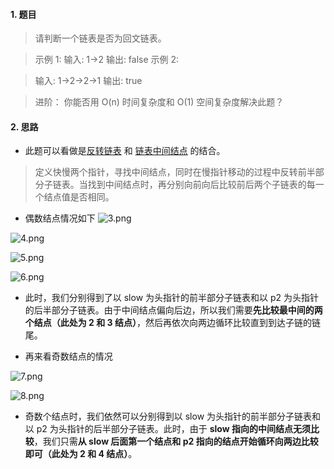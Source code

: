 #### 1. 题目
>请判断一个链表是否为回文链表。

>示例 1:
输入: 1->2
输出: false
示例 2:

>输入: 1->2->2->1
输出: true

>进阶：
你能否用 O(n) 时间复杂度和 O(1) 空间复杂度解决此题？

#### 2. 思路

- 此题可以看做是[反转链表](https://www.jianshu.com/p/f7534f8d7bf2) 和 [链表中间结点](https://www.jianshu.com/p/089da5a1c702) 的结合。

> 定义快慢两个指针，寻找中间结点，同时在慢指针移动的过程中反转前半部分子链表。当找到中间结点时，再分别向前向后比较前后两个子链表的每一个结点值是否相同。
 - 偶数结点情况如下
![3.png](https://upload-images.jianshu.io/upload_images/11895466-489072d9aa619660.png?imageMogr2/auto-orient/strip%7CimageView2/2/w/1240)

![4.png](https://upload-images.jianshu.io/upload_images/11895466-243d70cfd5c43d96.png?imageMogr2/auto-orient/strip%7CimageView2/2/w/1240)

![5.png](https://upload-images.jianshu.io/upload_images/11895466-3f88305f61fe474e.png?imageMogr2/auto-orient/strip%7CimageView2/2/w/1240)

![6.png](https://upload-images.jianshu.io/upload_images/11895466-96177186f4eea347.png?imageMogr2/auto-orient/strip%7CimageView2/2/w/1240)

-  此时，我们分别得到了以 slow 为头指针的前半部分子链表和以 p2 为头指针的后半部分子链表。由于中间结点偏向后边，所以我们需要**先比较最中间的两个结点（此处为 2 和 3 结点）**，然后再依次向两边循环比较直到到达子链的链尾。

- 再来看奇数结点的情况

![7.png](https://upload-images.jianshu.io/upload_images/11895466-1dea334133fd64ce.png?imageMogr2/auto-orient/strip%7CimageView2/2/w/1240)

![8.png](https://upload-images.jianshu.io/upload_images/11895466-881cfacc8e6d453c.png?imageMogr2/auto-orient/strip%7CimageView2/2/w/1240)

-  奇数个结点时，我们依然可以分别得到以 slow 为头指针的前半部分子链表和以 p2 为头指针的后半部分子链表。此时，由于 **slow 指向的中间结点无须比较**，我们只需**从 slow 后面第一个结点和 p2 指向的结点开始循环向两边比较即可（此处为 2 和 4 结点）**。
